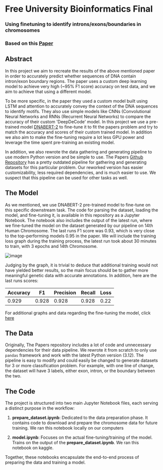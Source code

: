 # Free University Bioinformatics Final

### Using finetuning to identify introns/exons/boundaries in chromosomes
### Based on this <a href="https://arxiv.org/pdf/2311.12884">Paper</a>

## Abstract
  In this project we aim to recreate the results of the above mentioned paper in order to accurately predict whether sequences of DNA contain intron/exon boundary regions.
The paper uses a custom deep learning model to achieve very high (~95% F1 score) accuracy on test data, and we aim to achieve that using a different model.

  To be more specific, in the paper they used a custom model built using LSTM and attention to accurately convey the context of the DNA sequences to identify motifs. They also use simple models like CNNs (Convolutional Neural Networks and RNNs (Recurrent Neural Networks) to compare the accuracy of their custom 'DeepDeCode' model. In this project we use a pre-trained model <a href="https://huggingface.co/zhihan1996/DNABERT-2-117M">DNABERT-2</a> to fine-tune it to fit the papers problem and try to match the accuracy and scores of their custom trained model. In addition we also aim to make the fine-tuning require a lot less GPU power and leverage the time spent pre-training an existing model.
  
  In addition, we also rewrote the data gathering and generating pipeline to use modern Python version and be simple to use. The Papers <a href="https://github.com/asmitapoddar/Deep-Learning-DNA-Sequences">Github Repository</a> has a pretty outdated pipeline for gathering and generating datasets for this particular problem. Our reworked version has easier customizability, less required dependencies, and is much easier to use. We suspect that this pipeline can be used for other tasks as well.

## The Model
  As we mentioned, we use DNABERT-2 pre-trained model to fine-tune on this specific downstream task. The code for parsing the dataset, loading the model, and fine-tuning it, is available in this repository as a Jupyter Notebook. The notebook also includes the output of the latest run, where we fine-tuned the model on the dataset generated by our pipeline on 14th Human Chromosome. The last runs F1 score was 0.93, which is very close to the top-performing models 0.95 in the paper. We will include the training loss graph during the training process, the latest run took about 30 minutes to train, with 3 epochs and 14th Chromosome.
  
  ![image](https://github.com/user-attachments/assets/0f6ade7b-2f99-4a36-998c-da9e7467c7a6)

  Judging by the graph, it is trivial to deduce that additional training would not have yielded better results, so the main focus should be to gather more meaningful genetic data with accurate annotations.
  In addition, here are the last runs scores:

  | Accuracy | F1    | Precision | Recall | Loss |
  | -------- | ----- | --------- | ------ | ---- |
  | 0.929    | 0.928 | 0.928     | 0.928  | 0.22 |

  For additional graphs and data regarding the fine-tuning the model, click <a href="https://api.wandb.ai/links/gkldi20-free-university-of-tbilisi/zm9l0dly">here</a>
  
## The Data
  Originally, The Papers repository includes a lot of code and unnecessary dependencies for their data pipeline. We rewrote it from scratch to only use ```pandas``` framework and work with the latest Python version (3.12). The pipeline is easy to modify and could easily be changed to generate datasets for 3 or more classification problem. For example, with one line of change, the dataset will have 3 labels, either exon, intron, or the boundary between the two.

## The Code
  The project is structured into two main Jupyter Notebook files, each serving a distinct purpose in the workflow:

  1. **prepare_dataset.ipynb**: Dedicated to the data preparation phase. It contains code to download and prepare the chromosome data for future training. We ran this notebook locally on our computers

  2. **model.ipynb**: Focuses on the actual fine-tuning/training of the model. Trains on the output of the **prepare_dataset.ipynb**. We ran this notebook on kaggle.

Together, these notebooks encapsulate the end-to-end process of preparing the data and training a model.
